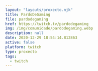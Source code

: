 ```yaml
---
layout: "layouts/proxecto.njk"
title: PardoDeGaming
file: pardodegaming
href: https://twitch.tv/pardodegaming
img: /img/comunidade/pardodegaming.webp
description: null
date: 2020-12-29 18:54:14.812863
active: false
platform: twitch
type: proxecto
tags:
  - twitch
---
```

